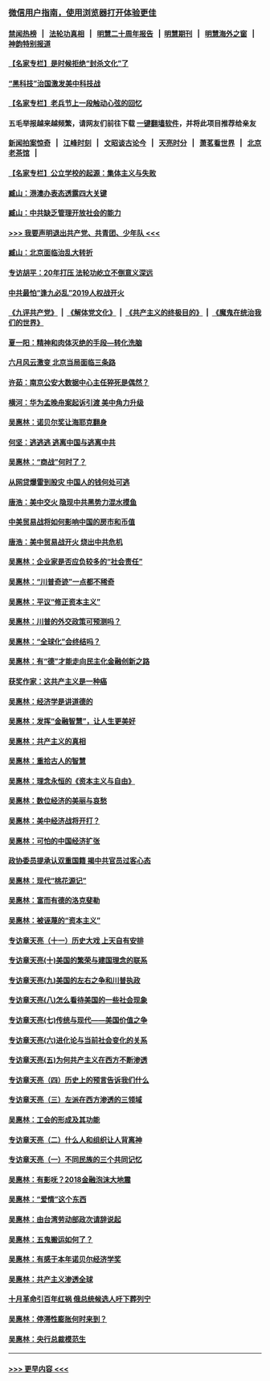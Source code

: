 ### [微信用户指南，使用浏览器打开体验更佳](https://github.com/gfw-breaker/banned-news1/blob/master/indexes/wechat-guide.md?t=0)
#### [禁闻热榜](热点新闻.md?t=0)  &nbsp;&nbsp;|&nbsp;&nbsp; [法轮功真相](https://github.com/gfw-breaker/truth/blob/master/README.md?t=0) &nbsp;&nbsp;|&nbsp;&nbsp; [明慧二十周年报告](https://github.com/gfw-breaker/mh-reports/blob/master/README.md?t=0) &nbsp;&nbsp;|&nbsp;&nbsp;[明慧期刊](https://github.com/gfw-breaker/mh-qikan) &nbsp;&nbsp;|&nbsp;&nbsp; [明慧海外之窗](https://github.com/gfw-breaker/mh-news/blob/master/README.md?t=0) &nbsp;&nbsp;|&nbsp;&nbsp; [神韵特别报道](https://github.com/gfw-breaker/mh-news/blob/master/shenyun.md?t=0)
#### [【名家专栏】是时候拒绝“封杀文化”了](../pages/nsc423/n11814093.md?t=02142244) 
#### [“黑科技”治国激发美中科技战](../pages/nsc423/n11638056.md?t=02142244) 
#### [【名家专栏】老兵节上一段触动心弦的回忆](../pages/nsc423/n11646016.md?t=02142244) 
#### 五毛举报越来越频繁，请网友们前往下载 [一键翻墙软件](https://github.com/gfw-breaker/ssr-accounts)，并将此项目推荐给亲友
#### [新闻拍案惊奇](https://github.com/gfw-breaker/banned-news1/blob/master/pages/link4.md) &nbsp;&nbsp;|&nbsp;&nbsp; [江峰时刻](https://github.com/gfw-breaker/banned-news1/blob/master/pages/link4.md) &nbsp;&nbsp;|&nbsp;&nbsp; [文昭谈古论今](https://github.com/gfw-breaker/banned-news1/blob/master/pages/link4.md) &nbsp;&nbsp;|&nbsp;&nbsp; [天亮时分](https://github.com/gfw-breaker/banned-news1/blob/master/pages/link4.md) &nbsp;&nbsp;|&nbsp;&nbsp; [萧茗看世界](https://github.com/gfw-breaker/banned-news1/blob/master/pages/link4.md) &nbsp;&nbsp;|&nbsp;&nbsp; [北京老茶馆](https://github.com/gfw-breaker/banned-news1/blob/master/pages/link4.md) &nbsp;&nbsp;|&nbsp;&nbsp; 
#### [【名家专栏】公立学校的起源：集体主义与失败](../pages/nsc423/n11601833.md?t=02142244) 
#### [臧山：港澳办表态透露四大关键](../pages/nsc423/n11421628.md?t=02142244) 
#### [臧山：中共缺乏管理开放社会的能力](../pages/nsc423/n11407457.md?t=02142244) 
#### [>>> 我要声明退出共产党、共青团、少年队 <<<](https://github.com/begood0513/goodnews/blob/master/quit/letter.md) 
#### [臧山：北京面临治乱大转折](../pages/nsc423/n11406895.md?t=02142244) 
#### [专访胡平：20年打压 法轮功屹立不倒意义深远](../pages/nsc423/n11398800.md?t=02142244) 
#### [中共最怕“逢九必乱”2019人权战开火](../pages/nsc423/n11385248.md?t=02142244) 
#### [《九评共产党》](https://github.com/begood0513/9ping.md/blob/master/README.md) &nbsp;|&nbsp; [《解体党文化》](../../../../jtdwh.md/blob/master/README.md)  &nbsp;|&nbsp; [《共产主义的终极目的》](../../../../gczydzjmd.md/blob/master/README.md) &nbsp;|&nbsp; [《魔鬼在统治我们的世界》](../../../../mgztzwmdsj.md/blob/master/README.md) 
#### [夏一阳：精神和肉体灭绝的手段—转化洗脑](../pages/nsc423/n11368250.md?t=02142244) 
#### [六月风云激变 北京当局面临三条路](../pages/nsc423/n11313668.md?t=02142244) 
#### [许茹：南京公安大数据中心主任猝死是偶然？](../pages/nsc423/n11064744.md?t=02142244) 
#### [横河：华为孟晚舟案起诉引渡 美中角力升级](../pages/nsc423/n11027230.md?t=02142244) 
#### [吴惠林：诺贝尔奖让海耶克翻身](../pages/nsc423/n10890049.md?t=02142244) 
#### [何坚：逃逃逃 逃离中国与逃离中共](../pages/nsc423/n10592891.md?t=02142244) 
#### [吴惠林：“商战”何时了？](../pages/nsc423/n10573558.md?t=02142244) 
#### [从网贷爆雷到股灾 中国人的钱何处可逃](../pages/nsc423/n10572800.md?t=02142244) 
#### [唐浩：美中交火 隐现中共黑势力混水摸鱼](../pages/nsc423/n10544040.md?t=02142244) 
#### [中美贸易战将如何影响中国的房市和币值](../pages/nsc423/n10543697.md?t=02142244) 
#### [唐浩：美中贸易战开火 烧出中共危机](../pages/nsc423/n10540126.md?t=02142244) 
#### [吴惠林：企业家是否应负较多的“社会责任”](../pages/nsc423/n10535022.md?t=02142244) 
#### [吴惠林：“川普奇迹”一点都不稀奇](../pages/nsc423/n10512808.md?t=02142244) 
#### [吴惠林：平议“修正资本主义”](../pages/nsc423/n10495724.md?t=02142244) 
#### [吴惠林：川普的外交政策可预测吗？](../pages/nsc423/n10462387.md?t=02142244) 
#### [吴惠林：“全球化”会终结吗？](../pages/nsc423/n10452838.md?t=02142244) 
#### [吴惠林：有“德”才能走向民主化金融创新之路](../pages/nsc423/n10432292.md?t=02142244) 
#### [获奖作家：这共产主义是一种癌](../pages/nsc423/n10431541.md?t=02142244) 
#### [吴惠林：经济学是讲道德的](../pages/nsc423/n10398014.md?t=02142244) 
#### [吴惠林：发挥“金融智慧”，让人生更美好](../pages/nsc423/n10375019.md?t=02142244) 
#### [吴惠林：共产主义的真相](../pages/nsc423/n10351394.md?t=02142244) 
#### [吴惠林：重拾古人的智慧](../pages/nsc423/n10337691.md?t=02142244) 
#### [吴惠林：理念永恒的《资本主义与自由》](../pages/nsc423/n10316274.md?t=02142244) 
#### [吴惠林：数位经济的美丽与哀愁](../pages/nsc423/n10292946.md?t=02142244) 
#### [吴惠林：美中经济战将开打？](../pages/nsc423/n10258825.md?t=02142244) 
#### [吴惠林：可怕的中国经济扩张](../pages/nsc423/n10219147.md?t=02142244) 
#### [政协委员提承认双重国籍 揭中共官员过客心态](../pages/nsc423/n10208809.md?t=02142244) 
#### [吴惠林：现代“桃花源记”](../pages/nsc423/n10185234.md?t=02142244) 
#### [吴惠林：富而有德的洛克斐勒](../pages/nsc423/n10142264.md?t=02142244) 
#### [吴惠林：被诬蔑的“资本主义”](../pages/nsc423/n10124816.md?t=02142244) 
#### [专访章天亮（十一）历史大戏 上天自有安排](../pages/nsc423/n10094905.md?t=02142244) 
#### [专访章天亮(十)美国的繁荣与建国理念的联系](../pages/nsc423/n10094899.md?t=02142244) 
#### [专访章天亮(九)美国的左右之争和川普执政](../pages/nsc423/n10094889.md?t=02142244) 
#### [专访章天亮(八)怎么看待美国的一些社会现象](../pages/nsc423/n10094857.md?t=02142244) 
#### [专访章天亮(七)传统与现代——美国价值之争](../pages/nsc423/n10093140.md?t=02142244) 
#### [专访章天亮(六)进化论与当前社会变化的关系](../pages/nsc423/n10092036.md?t=02142244) 
#### [专访章天亮(五)为何共产主义在西方不断渗透](../pages/nsc423/n10083620.md?t=02142244) 
#### [专访章天亮（四）历史上的预言告诉我们什么](../pages/nsc423/n10083606.md?t=02142244) 
#### [专访章天亮（三）左派在西方渗透的三领域](../pages/nsc423/n10081115.md?t=02142244) 
#### [吴惠林：工会的形成及其功能](../pages/nsc423/n10080633.md?t=02142244) 
#### [专访章天亮（二）什么人和组织让人背离神](../pages/nsc423/n10076637.md?t=02142244) 
#### [专访章天亮（一）不同民族的三个共同记忆](../pages/nsc423/n10074188.md?t=02142244) 
#### [吴惠林：有影呒？2018金融泡沫大地震](../pages/nsc423/n10040534.md?t=02142244) 
#### [吴惠林：“爱情”这个东西](../pages/nsc423/n10019423.md?t=02142244) 
#### [吴惠林：由台湾劳动部政次请辞说起](../pages/nsc423/n9979679.md?t=02142244) 
#### [吴惠林：五鬼搬运如何了？](../pages/nsc423/n9925338.md?t=02142244) 
#### [吴惠林：有感于本年诺贝尔经济学奖](../pages/nsc423/n9871883.md?t=02142244) 
#### [吴惠林：共产主义渗透全球](../pages/nsc423/n9812748.md?t=02142244) 
#### [十月革命引百年红祸 俄总统候选人吁下葬列宁](../pages/nsc423/n9810182.md?t=02142244) 
#### [吴惠林：停滞性膨胀何时来到？](../pages/nsc423/n9764136.md?t=02142244) 
#### [吴惠林：央行总裁模范生](../pages/nsc423/n9728134.md?t=02142244) 

----
#### [ >>> 更早内容 <<< ](../indexes/nsc423-earlier.md)
